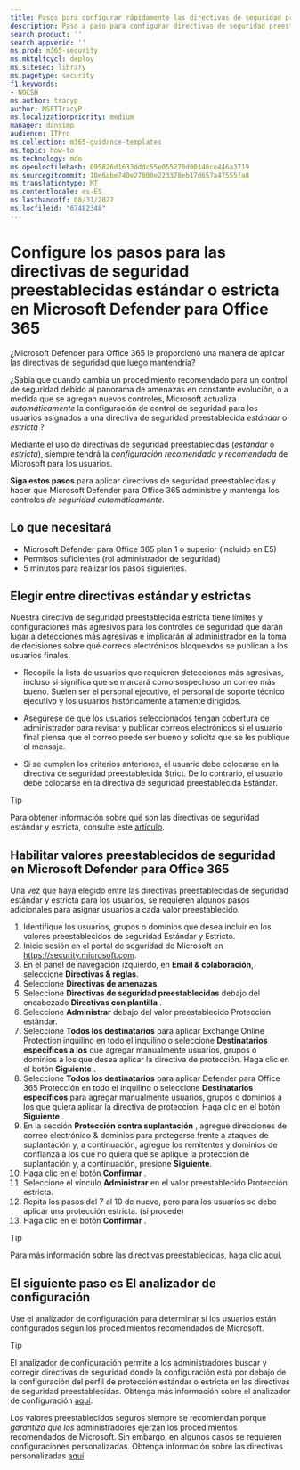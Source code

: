 ```yaml
---
title: Pasos para configurar rápidamente las directivas de seguridad preestablecidas estándar o estricta para Microsoft Defender para Office 365
description: Paso a paso para configurar directivas de seguridad preestablecidas en Microsoft Defender para Office 365 para que tenga la seguridad recomendada por el producto. Las directivas preestablecidas establecen un perfil de seguridad *estándar* o *estricto*. Establézcalos y Microsoft Defender para Office 365 administrará y mantendrá estos controles de seguridad automáticamente.
search.product: ''
search.appverid: ''
ms.prod: m365-security
ms.mktglfcycl: deploy
ms.sitesec: library
ms.pagetype: security
f1.keywords:
- NOCSH
ms.author: tracyp
author: MSFTTracyP
ms.localizationpriority: medium
manager: dansimp
audience: ITPro
ms.collection: m365-guidance-templates
ms.topic: how-to
ms.technology: mdo
ms.openlocfilehash: 095826d1633dddc55e055278d00148ce446a3719
ms.sourcegitcommit: 10e6abe740e27000e223378eb17d657a47555fa8
ms.translationtype: MT
ms.contentlocale: es-ES
ms.lasthandoff: 08/31/2022
ms.locfileid: "67482348"
---
```

# <a name="set-up-steps-for-the-standard-or-strict-preset-security-policies-in-microsoft-defender-for-office-365"></a>Configure los pasos para las directivas de seguridad preestablecidas estándar o estricta en Microsoft Defender para Office 365

¿Microsoft Defender para Office 365 le proporcionó una manera de aplicar las directivas de seguridad que luego mantendría?

¿Sabía que cuando cambia un procedimiento recomendado para un control de seguridad debido al panorama de amenazas en constante evolución, o a medida que se agregan nuevos controles, Microsoft actualiza *automáticamente* la configuración de control de seguridad para los usuarios asignados a una directiva de seguridad preestablecida *estándar* o *estricta* ?

Mediante el uso de directivas de seguridad preestablecidas (*estándar* o *estricta*), siempre tendrá la *configuración recomendada y recomendada* de Microsoft para los usuarios.

**Siga estos pasos** para aplicar directivas de seguridad preestablecidas y hacer que Microsoft Defender para Office 365 administre y mantenga los controles *de seguridad automáticamente*.

## <a name="what-you-will-need"></a>Lo que necesitará
- Microsoft Defender para Office 365 plan 1 o superior (incluido en E5)
- Permisos suficientes (rol administrador de seguridad)
- 5 minutos para realizar los pasos siguientes.

## <a name="choose-between-standard-and-strict-policies"></a>Elegir entre directivas estándar y estrictas

Nuestra directiva de seguridad preestablecida estricta tiene límites y configuraciones más agresivos para los controles de seguridad que darán lugar a detecciones más agresivas e implicarán al administrador en la toma de decisiones sobre qué correos electrónicos bloqueados se publican a los usuarios finales.

- Recopile la lista de usuarios que requieren detecciones más agresivas, incluso si significa que se marcará como sospechoso un correo más bueno. Suelen ser el personal ejecutivo, el personal de soporte técnico ejecutivo y los usuarios históricamente altamente dirigidos.

- Asegúrese de que los usuarios seleccionados tengan cobertura de administrador para revisar y publicar correos electrónicos si el usuario final piensa que el correo puede ser bueno y solicita que se les publique el mensaje.

- Si se cumplen los criterios anteriores, el usuario debe colocarse en la directiva de seguridad preestablecida Strict. De lo contrario, el usuario debe colocarse en la directiva de seguridad preestablecida Estándar.

> [!TIP]
> Para obtener información sobre qué son las directivas de seguridad estándar y estricta, consulte este [artículo](../../office-365-security/recommended-settings-for-eop-and-office365.md).

## <a name="enable-security-presets-in-microsoft-defender-for-office-365"></a>Habilitar valores preestablecidos de seguridad en Microsoft Defender para Office 365

Una vez que haya elegido entre las directivas preestablecidas de seguridad estándar y estricta para los usuarios, se requieren algunos pasos adicionales para asignar usuarios a cada valor preestablecido.

1. Identifique los usuarios, grupos o dominios que desea incluir en los valores preestablecidos de seguridad Estándar y Estricto.
1. Inicie sesión en el portal de seguridad de Microsoft en https://security.microsoft.com.
1. En el panel de navegación izquierdo, en **Email & colaboración**, seleccione **Directivas & reglas**.
1. Seleccione **Directivas de amenazas**.
1. Seleccione **Directivas de seguridad preestablecidas** debajo del encabezado **Directivas con plantilla** .
1. Seleccione **Administrar** debajo del valor preestablecido Protección estándar.
1. Seleccione **Todos los destinatarios** para aplicar Exchange Online Protection inquilino en todo el inquilino o seleccione **Destinatarios específicos a los** que agregar manualmente usuarios, grupos o dominios a los que desea aplicar la directiva de protección. Haga clic en el botón **Siguiente** .
1. Seleccione **Todos los destinatarios** para aplicar Defender para Office 365 Protección en todo el inquilino o seleccione **Destinatarios específicos** para agregar manualmente usuarios, grupos o dominios a los que quiera aplicar la directiva de protección. Haga clic en el botón **Siguiente** .
1. En la sección **Protección contra suplantación** , agregue direcciones de correo electrónico & dominios para protegerse frente a ataques de suplantación y, a continuación, agregue los remitentes y dominios de confianza a los que no quiera que se aplique la protección de suplantación y, a continuación, presione **Siguiente**.
1. Haga clic en el botón **Confirmar** .
1. Seleccione el vínculo **Administrar** en el valor preestablecido Protección estricta.
1. Repita los pasos del 7 al 10 de nuevo, pero para los usuarios se debe aplicar una protección estricta. (si procede)
1. Haga clic en el botón **Confirmar** .

> [!TIP]
> Para más información sobre las directivas preestablecidas, haga clic [aquí.](../../office-365-security/preset-security-policies.md)

## <a name="your-next-step-is-config-analyzer"></a>El siguiente paso es El analizador de configuración

Use el analizador de configuración para determinar si los usuarios están configurados según los procedimientos recomendados de Microsoft.

> [!TIP]
> El analizador de configuración permite a los administradores buscar y corregir directivas de seguridad donde la configuración está por debajo de la configuración del perfil de protección estándar o estricta en las directivas de seguridad preestablecidas. Obtenga más información sobre el analizador de configuración [aquí](../../office-365-security/configuration-analyzer-for-security-policies.md).

Los valores preestablecidos seguros siempre se recomiendan porque *garantiza que los* administradores ejerzan los procedimientos recomendados de Microsoft. Sin embargo, en algunos casos se requieren configuraciones personalizadas. Obtenga información sobre las directivas personalizadas [aquí](../../office-365-security/tenant-wide-setup-for-increased-security.md).

